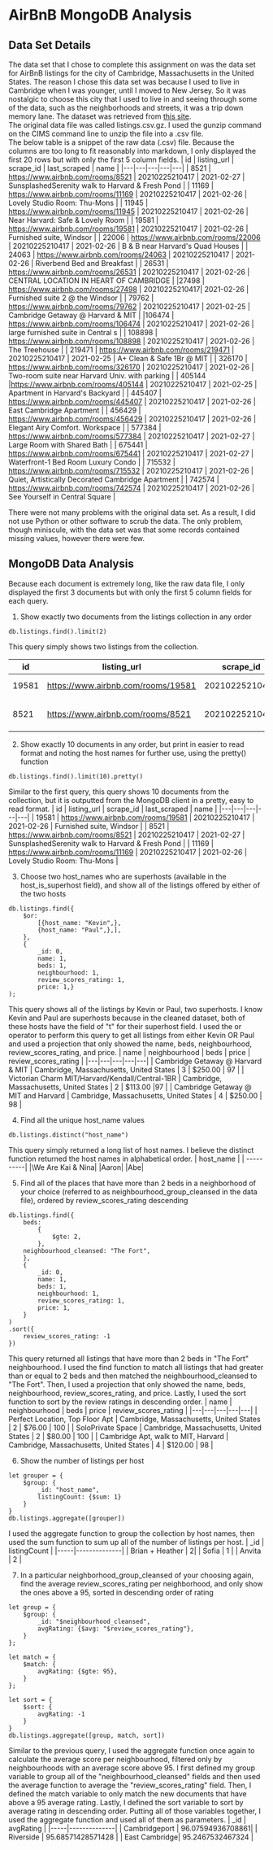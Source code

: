# AirBnB MongoDB Analysis

## Data Set Details

The data set that I chose to complete this assignment on was the data set for AirBnB listings for the city of Cambridge, Massachusetts in the United States. The reason I chose this data set was because I used to live in Cambridge when I was younger, until I moved to New Jersey. So it was nostalgic to choose this city that I used to live in and seeing through some of the data, such as the neighborhoods and streets, it was a trip down memory lane. The dataset was retrieved from [this site](http://insideairbnb.com/get-the-data.html).  
The original data file was called listings.csv.gz. I used the gunzip command on the CIMS command line to unzip the file into a .csv file.   
The below table is a snippet of the raw data (.csv) file. Because the columns are too long to fit reasonably into markdown, I only displayed the first 20 rows but with only the first 5 column fields. 
| id | listing_url | scrape_id | last_scraped | name |
|---|---|---|---|---|
|  8521 |  https://www.airbnb.com/rooms/8521 | 20210225210417  | 2021-02-27  | SunsplashedSerenity walk to Harvard & Fresh Pond  |
|  11169 |  https://www.airbnb.com/rooms/11169 | 20210225210417  | 2021-02-26  | Lovely Studio Room: Thu-Mons  |
| 11945  |  https://www.airbnb.com/rooms/11945 | 20210225210417  |  2021-02-26 | Near Harvard: Safe & Lovely Room  |
| 19581  |  https://www.airbnb.com/rooms/19581 |  20210225210417 | 2021-02-26  | Furnished suite, Windsor  |
| 22006  |  https://www.airbnb.com/rooms/22006 |  20210225210417 | 2021-02-26  | B & B near Harvard's Quad Houses  |
|  24063 |  https://www.airbnb.com/rooms/24063 | 20210225210417  | 2021-02-26  | Riverbend Bed and Breakfast  |
| 26531  | https://www.airbnb.com/rooms/26531  |  20210225210417 | 2021-02-26  |  CENTRAL LOCATION IN HEART OF CAMBRIDGE |
|27498   |  https://www.airbnb.com/rooms/27498 |  20210225210417| 2021-02-26  |  Furnished suite 2 @ the Windsor |
| 79762  |  https://www.airbnb.com/rooms/79762 |  20210225210417 |  2021-02-25 | Cambridge Getaway @ Harvard & MIT |
|106474   | https://www.airbnb.com/rooms/106474  |  20210225210417 | 2021-02-26  |  large furnished suite in Central s |
| 108898  | https://www.airbnb.com/rooms/108898  |  20210225210417 | 2021-02-26  | The Treehouse  |
| 219471  | https://www.airbnb.com/rooms/219471  |  20210225210417 | 2021-02-25  |  A+ Clean & Safe 1Br @ MIT |
|  326170 | https://www.airbnb.com/rooms/326170  |  20210225210417 | 2021-02-26  |  Two-room suite near Harvard Univ. with parking |
| 405144  |https://www.airbnb.com/rooms/405144  | 20210225210417  | 2021-02-25  |  Apartment in Harvard's Backyard |
| 445407  | https://www.airbnb.com/rooms/445407  | 20210225210417  | 2021-02-26  |  East Cambridge Apartment |
| 456429  | https://www.airbnb.com/rooms/456429  | 20210225210417  | 2021-02-26  |  Elegant Airy Comfort. Workspace |
| 577384  | https://www.airbnb.com/rooms/577384  | 20210225210417  | 2021-02-27  |  Large Room with Shared Bath |
| 675441  | https://www.airbnb.com/rooms/675441  | 20210225210417  | 2021-02-27  |  Waterfront-1 Bed Room Luxury Condo |
| 715532  | https://www.airbnb.com/rooms/715532  | 20210225210417  | 2021-02-26  |  Quiet, Artistically Decorated Cambridge Apartment |
| 742574  | https://www.airbnb.com/rooms/742574  | 20210225210417  | 2021-02-26  |  See Yourself in Central Square |

There were not many problems with the original data set. As a result, I did not use Python or other software to scrub the data. The only problem, though miniscule, with the data set was that some records contained missing values, however there were few. 

## MongoDB Data Analysis
Because each document is extremely long, like the raw data file, I only displayed the first 3 documents but with only the first 5 column fields for each query. 

1. Show exactly two documents from the listings collection in any order  
```
db.listings.find().limit(2)
```
This query simply shows two listings from the collection.  

| id | listing_url | scrape_id | last_scraped | name |
|---|---|---|---|---|
| 19581  |  https://www.airbnb.com/rooms/19581 |  20210225210417 | 2021-02-26  | Furnished suite, Windsor  |
|  8521 |  https://www.airbnb.com/rooms/8521 | 20210225210417  | 2021-02-27  | SunsplashedSerenity walk to Harvard & Fresh Pond  |

2. Show exactly 10 documents in any order, but print in easier to read format and noting the host names for further use, using the pretty() function
```
db.listings.find().limit(10).pretty()
```

Similar to the first query, this query shows 10 documents from the collection, but it is outputted from the MongoDB client in a pretty, easy to read format. 
| id | listing_url | scrape_id | last_scraped | name |
|---|---|---|---|---|
| 19581  |  https://www.airbnb.com/rooms/19581 |  20210225210417 | 2021-02-26  | Furnished suite, Windsor  |
|  8521 |  https://www.airbnb.com/rooms/8521 | 20210225210417  | 2021-02-27  | SunsplashedSerenity walk to Harvard & Fresh Pond  |
|  11169 |  https://www.airbnb.com/rooms/11169 | 20210225210417  | 2021-02-26  | Lovely Studio Room: Thu-Mons  |

3. Choose two host_names who are superhosts (available in the host_is_superhost field), and show all of the listings offered by either of the two hosts
```
db.listings.find({
    $or:
        [{host_name: "Kevin",},
        {host_name: "Paul",},],
    }, 
    {   
        _id: 0,
        name: 1,
        beds: 1, 
        neighbourhood: 1, 
        review_scores_rating: 1, 
        price: 1,}
);
```
This query shows all of the listings by Kevin or Paul, two superhosts. I know Kevin and Paul are superhosts because in the cleaned dataset, both of these hosts have the field of "t" for their superhost field. I used the or operator to perform this query to get all listings from either Kevin OR Paul and used a projection that only showed the name, beds, neighbourhood, review_scores_rating, and price. 
| name | neighbourhood | beds | price | review_scores_rating |
|---|---|---|---|---|
| Cambridge Getaway @ Harvard & MIT  |  Cambridge, Massachusetts, United States |  3 | $250.00  | 97  |
|  Victorian Charm MIT/Harvard/Kendall/Central-1BR |   Cambridge, Massachusetts, United States | 2  | $113.00  |97  |
|  Cambridge Getaway @ MIT and Harvard |   Cambridge, Massachusetts, United States | 4  | $250.00  | 98  |

4. Find all the unique host_name values
```
db.listings.distinct("host_name")
```
This query simply returned a long list of host names. I believe the distinct function returned the host names in alphabetical order. 
| host_name |
| ----------|
|\We Are Kai & Nina|
|Aaron|
|Abe|

5. Find all of the places that have more than 2 beds in a neighborhood of your choice (referred to as neighbourhood_group_cleansed in the data file), ordered by review_scores_rating descending
```
db.listings.find({
    beds: 
        {
            $gte: 2,
        }, 
    neighbourhood_cleansed: "The Fort",
    }, 
    {
        _id: 0, 
        name: 1, 
        beds: 1, 
        neighbourhood: 1, 
        review_scores_rating: 1, 
        price: 1,
    }
)
.sort({
    review_scores_rating: -1
})
```
This query returned all listings that have more than 2 beds in "The Fort" neighbourhood. I used the find function to match all listings that had greater than or equal to 2 beds and then matched the neighbourhood_cleansed to "The Fort". Then, I used a projection that only showed the name, beds, neighbourhood, review_scores_rating, and price. Lastly, I used the sort function to sort by the review ratings in descending order. 
| name | neighbourhood | beds | price | review_scores_rating |
|---|---|---|---|---|
| Perfect Location, Top Floor Apt |  Cambridge, Massachusetts, United States |  2 | $76.00  | 100  |
|  SoloPrivate Space |   Cambridge, Massachusetts, United States | 2  | $80.00  | 100  |
|  Cambridge Apt, walk to MIT, Harvard |   Cambridge, Massachusetts, United States | 4  | $120.00  | 98  |

6. Show the number of listings per host
```
let grouper = {
    $group: {
        _id: "host_name",
        listingCount: {$sum: 1}
    }
}
db.listings.aggregate([grouper])
```
I used the aggregate function to group the collection by host names, then used the sum function to sum up all of the number of listings per host. 
| _id | listingCount |
|-----|--------------|
| Brian + Heather | 2|
| Sofia | 1 |
| Anvita | 2 |

7. In a particular neighborhood_group_cleansed of your choosing again, find the average review_scores_rating per neighborhood, and only show the ones above a 95, sorted in descending order of rating
```
let group = {
    $group: {
        _id: "$neighbourhood_cleansed",
        avgRating: {$avg: "$review_scores_rating"},
    }
};

let match = {
    $match: {
        avgRating: {$gte: 95},
    }
};

let sort = {
    $sort: {
        avgRating: -1
    }
}
db.listings.aggregate([group, match, sort])
```
Similar to the previous query, I used the aggregate function once again to calculate the average score per neighbourhood, filtered only by neighbourhoods with an average score above 95. I first defined my group variable to group all of the "neighbourhood_cleansed" fields and then used the average function to average the "review_scores_rating" field. Then, I defined the match variable to only match the new documents that have above a 95 average rating. Lastly, I defined the sort variable to sort by average rating in descending order. Putting all of those variables together, I used the aggregate function and used all of them as parameters. 
| _id | avgRating |
|-----|--------------|
| Cambridgeport | 96.07594936708861|
| Riverside | 95.68571428571428 |
| East Cambridge| 95.2467532467324 |